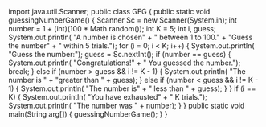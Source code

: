 import java.util.Scanner;
public class GFG {
	public static void
	guessingNumberGame()
	{
		Scanner Sc = new Scanner(System.in);
		int number = 1 + (int)(100
							* Math.random());
	  int K = 5;
    int i, guess;
    System.out.println(
			"A number is chosen"
			+ " between 1 to 100."
			+ "Guess the number"
			+ " within 5 trials.");
    for (i = 0; i < K; i++) {
			System.out.println(
				"Guess the number:");
			guess = Sc.nextInt();
			if (number == guess) {
				System.out.println(
					"Congratulations!"
					+ " You guessed the number.");
				break;
			}
			else if (number > guess
					&& i != K - 1) {
				System.out.println(
					"The number is "
					+ "greater than " + guess);
			}
			else if (number < guess
					&& i != K - 1) {
				System.out.println(
					"The number is"
					+ " less than " + guess);
			}
		}
		if (i == K) {
			System.out.println(
				"You have exhausted"
				+ " K trials.");
			System.out.println(
				"The number was " + number);
		}
	}
	public static void
	main(String arg[])
	{
		guessingNumberGame();
	}
}
